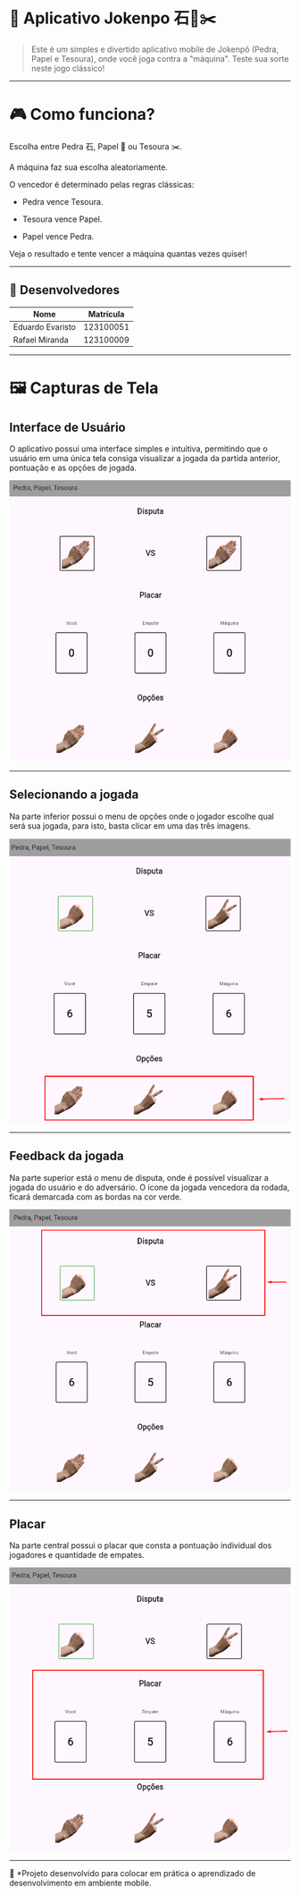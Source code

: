 # 📌 Aplicativo Jokenpo 石📄✂️

> Este é um simples e divertido aplicativo mobile de Jokenpô (Pedra, Papel e Tesoura), onde você joga contra a "máquina". Teste sua sorte neste jogo clássico!

---

# 🎮 Como funciona?
Escolha entre Pedra 石, Papel 📄 ou Tesoura ✂️.

A máquina faz sua escolha aleatoriamente.

O vencedor é determinado pelas regras clássicas:

- Pedra vence Tesoura.

- Tesoura vence Papel.

- Papel vence Pedra.

Veja o resultado e tente vencer a máquina quantas vezes quiser!

---

## 👥 Desenvolvedores

| Nome | Matrícula |
|------------|--------------|
| Eduardo Evaristo | 123100051 |
| Rafael Miranda | 123100009 |

---

# 🖼️ Capturas de Tela

## Interface de Usuário  
O aplicativo possui uma interface simples e intuitiva, permitindo que o usuário em uma única tela consiga visualizar a jogada da partida anterior, pontuação e as opções de jogada.

![Interface de usuário](android/app/src/testscreenshot/userinterface.png)  

---

## Selecionando a jogada  
Na parte inferior possui o menu de opções onde o jogador escolhe qual será sua jogada, para isto, basta clicar em uma das três imagens.  

![Escolhendo jogada](android/app/src/testscreenshot/opcoes.png)  

---

## Feedback da jogada  
Na parte superior está o menu de disputa, onde é possível visualizar a jogada do usuário e do adversário. O ícone da jogada vencedora da rodada, ficará demarcada com as bordas na cor verde.  

![Gerando resultado](android/app/src/testscreenshot/resultado.png)  

---

## Placar  
Na parte central possui o placar que consta a pontuação individual dos jogadores e quantidade de empates.  

![Placar](android/app/src/testscreenshot/placar.png)  

---

📌 *Projeto desenvolvido para colocar em prática o aprendizado de desenvolvimento em ambiente mobile.
